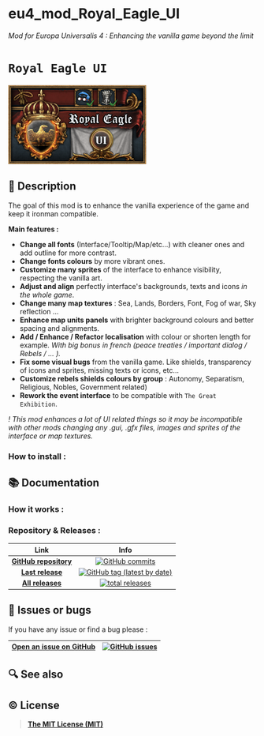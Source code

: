 # **eu4_mod_Royal_Eagle_UI**
*Mod for Europa Universalis 4 : Enhancing the vanilla game beyond the limit*

# **`Royal Eagle UI`**

![Royal Eagle UI Logo](https://github.com/Coyote-31/eu4_mod_Royal_Eagle_UI/blob/master/Royal_Eagle_UI/thumbnail.png?raw=true)

## 📄 Description

The goal of this mod is to enhance the vanilla experience of the game and keep it ironman compatible.

**Main features :**
- **Change all fonts** (Interface/Tooltip/Map/etc...) with cleaner ones and add outline for more contrast.
- **Change fonts colours** by more vibrant ones.
- **Customize many sprites** of the interface to enhance visibility, respecting the vanilla art.
- **Adjust and align** perfectly interface's backgrounds, texts and icons *in the whole game*.
- **Change many map textures** : Sea, Lands, Borders, Font, Fog of war, Sky reflection ...
- **Enhance map units panels** with brighter background colours and better spacing and alignments.
- **Add / Enhance / Refactor localisation** with colour or shorten length for example. *With big bonus in french (peace treaties / important dialog / Rebels / ... ).*
- **Fix some visual bugs** from the vanilla game. Like shields, transparency of icons and sprites, missing texts or icons, etc...
- **Customize rebels shields colours by group** : Autonomy, Separatism, Religious, Nobles, Government related)
- **Rework the event interface** to be compatible with `The Great Exhibition`.


*! This mod enhances a lot of UI related things so it may be incompatible with other mods changing any .gui, .gfx files, images and sprites of the interface or map textures.*

### How to install :

## 📚 Documentation

### How it works :

### Repository & Releases :

Link | Info
:---:     |   :---:
**[GitHub repository](https://github.com/Coyote-31/eu4_mod_Royal_Eagle_UI)** | [![GitHub commits](https://badgen.net/github/commits/Coyote-31/eu4_mod_Royal_Eagle_UI?icon=git&label=total%20commits)](https://github.com/Coyote-31/eu4_mod_Royal_Eagle_UI/commits/master)
**[Last release](https://github.com/Coyote-31/eu4_mod_Royal_Eagle_UI/releases/latest)** | [![GitHub tag (latest by date)](https://badgen.net/github/tag/Coyote-31/eu4_mod_Royal_Eagle_UI?icon=atom&label=last%20release)](https://github.com/Coyote-31/eu4_mod_Royal_Eagle_UI/releases/latest)
**[All releases](https://github.com/Coyote-31/eu4_mod_Royal_Eagle_UI/releases)** | [![total releases](https://badgen.net/github/tags/Coyote-31/eu4_mod_Royal_Eagle_UI?icon=npm&label=total%20releases)](https://github.com/Coyote-31/eu4_mod_Royal_Eagle_UI/releases)


## 🐛 Issues or bugs

If you have any issue or find a bug please :

**[Open an issue on GitHub](https://github.com/Coyote-31/eu4_mod_Royal_Eagle_UI/issues)** | [![GitHub issues](https://img.shields.io/github/issues/Coyote-31/eu4_mod_Royal_Eagle_UI?logo=github)](https://github.com/Coyote-31/eu4_mod_Royal_Eagle_UI/issues)
:---:     |   :---:


## 🔍 See also


## ©️ License

> **[The MIT License (MIT)](https://github.com/Coyote-31/eu4_mod_Royal_Eagle_UI/blob/master/LICENSE)**
